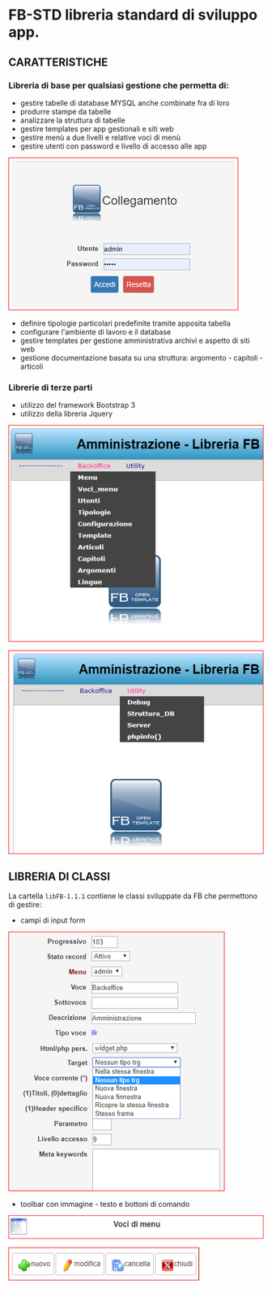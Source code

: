 # FB-STD   libreria standard di sviluppo app.
## CARATTERISTICHE
### Libreria di base per qualsiasi gestione che permetta di:
- gestire tabelle di database MYSQL anche combinate fra di loro
- produrre stampe da tabelle
- analizzare la struttura di tabelle 
- gestire templates per app gestionali e siti web
- gestire menù a due livelli e relative voci di menù
- gestire utenti con password e livello di accesso alle app

![login][3] 

[3]: tutorial/login.PNG

- definire tipologie particolari predefinite tramite apposita tabella
- configurare l'ambiente di lavoro e il database
- gestire templates per gestione amministrativa archivi e aspetto di siti web
- gestione documentazione basata su una struttura: argomento - capitoli - articoli
### Librerie di terze parti
- utilizzo del framework Bootstrap 3
- utilizzo della libreria Jquery

![menu 1][2]                                                        

[2]: tutorial/menu-1.PNG                                            

![menu 2][1] 

[1]: tutorial/menu-2.PNG

## LIBRERIA DI CLASSI
La cartella `libFB-1.1.1` contiene le classi sviluppate da FB che permettono di gestire:
- campi di input form

![fields][6] 

[6]: tutorial/fields.PNG

- toolbar con immagine - testo e bottoni di comando

![toolbar 1][4] 

[4]: tutorial/toolbar-1.PNG

![toolbar 2][5] 

[5]: tutorial/toolbar-2.PNG


